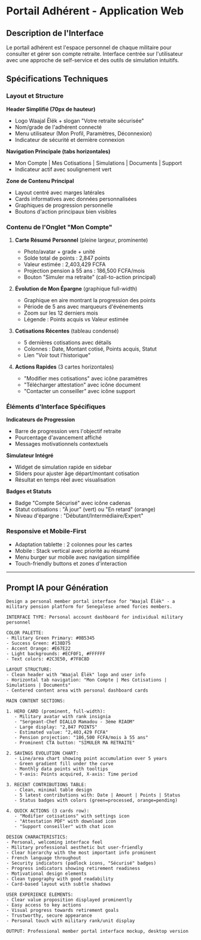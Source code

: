 # Portail Adhérent - Application Web

## Description de l'Interface

Le portail adhérent est l'espace personnel de chaque militaire pour consulter et gérer son compte retraite. Interface centrée sur l'utilisateur avec une approche de self-service et des outils de simulation intuitifs.

## Spécifications Techniques

### Layout et Structure

**Header Simplifié (70px de hauteur)**
- Logo Waajal Ëlëk + slogan "Votre retraite sécurisée"
- Nom/grade de l'adhérent connecté
- Menu utilisateur (Mon Profil, Paramètres, Déconnexion)
- Indicateur de sécurité et dernière connexion

**Navigation Principale (tabs horizontales)**
- Mon Compte | Mes Cotisations | Simulations | Documents | Support
- Indicateur actif avec soulignement vert

**Zone de Contenu Principal**
- Layout centré avec marges latérales
- Cards informatives avec données personnalisées
- Graphiques de progression personnelle
- Boutons d'action principaux bien visibles

### Contenu de l'Onglet "Mon Compte"

1. **Carte Résumé Personnel** (pleine largeur, prominente)
   - Photo/avatar + grade + unité
   - Solde total de points : 2,847 points
   - Valeur estimée : 2,403,429 FCFA
   - Projection pension à 55 ans : 186,500 FCFA/mois
   - Bouton "Simuler ma retraite" (call-to-action principal)

2. **Évolution de Mon Épargne** (graphique full-width)
   - Graphique en aire montrant la progression des points
   - Période de 5 ans avec marqueurs d'événements
   - Zoom sur les 12 derniers mois
   - Légende : Points acquis vs Valeur estimée

3. **Cotisations Récentes** (tableau condensé)
   - 5 dernières cotisations avec détails
   - Colonnes : Date, Montant cotisé, Points acquis, Statut
   - Lien "Voir tout l'historique"

4. **Actions Rapides** (3 cartes horizontales)
   - "Modifier mes cotisations" avec icône paramètres
   - "Télécharger attestation" avec icône document
   - "Contacter un conseiller" avec icône support

### Éléments d'Interface Spécifiques

**Indicateurs de Progression**
- Barre de progression vers l'objectif retraite
- Pourcentage d'avancement affiché
- Messages motivationnels contextuels

**Simulateur Intégré**
- Widget de simulation rapide en sidebar
- Sliders pour ajuster âge départ/montant cotisation
- Résultat en temps réel avec visualisation

**Badges et Statuts**
- Badge "Compte Sécurisé" avec icône cadenas
- Statut cotisations : "À jour" (vert) ou "En retard" (orange)
- Niveau d'épargne : "Débutant/Intermédiaire/Expert"

### Responsive et Mobile-First

- Adaptation tablette : 2 colonnes pour les cartes
- Mobile : Stack vertical avec priorité au résumé
- Menu burger sur mobile avec navigation simplifiée
- Touch-friendly buttons et zones d'interaction

---

## Prompt IA pour Génération

```
Design a personal member portal interface for "Waajal Ëlëk" - a military pension platform for Senegalese armed forces members.

INTERFACE TYPE: Personal account dashboard for individual military personnel

COLOR PALETTE:
- Military Green Primary: #0B5345
- Success Green: #138D75  
- Accent Orange: #E67E22
- Light backgrounds: #ECF0F1, #FFFFFF
- Text colors: #2C3E50, #7F8C8D

LAYOUT STRUCTURE:
- Clean header with "Waajal Ëlëk" logo and user info
- Horizontal tab navigation: "Mon Compte | Mes Cotisations | Simulations | Documents"
- Centered content area with personal dashboard cards

MAIN CONTENT SECTIONS:

1. HERO CARD (prominent, full-width):
   - Military avatar with rank insignia
   - "Sergeant-Chef DIALLO Mamadou - 3ème RIAOM"
   - Large display: "2,847 POINTS" 
   - Estimated value: "2,403,429 FCFA"
   - Pension projection: "186,500 FCFA/mois à 55 ans"
   - Prominent CTA button: "SIMULER MA RETRAITE"

2. SAVINGS EVOLUTION CHART:
   - Line/area chart showing point accumulation over 5 years
   - Green gradient fill under the curve
   - Monthly data points with tooltips
   - Y-axis: Points acquired, X-axis: Time period

3. RECENT CONTRIBUTIONS TABLE:
   - Clean, minimal table design
   - 5 latest contributions with: Date | Amount | Points | Status
   - Status badges with colors (green=processed, orange=pending)

4. QUICK ACTIONS (3 cards row):
   - "Modifier cotisations" with settings icon
   - "Attestation PDF" with download icon  
   - "Support conseiller" with chat icon

DESIGN CHARACTERISTICS:
- Personal, welcoming interface feel
- Military professional aesthetic but user-friendly
- Clear hierarchy with the most important info prominent
- French language throughout
- Security indicators (padlock icons, "Sécurisé" badges)
- Progress indicators showing retirement readiness
- Motivational design elements
- Clean typography with good readability
- Card-based layout with subtle shadows

USER EXPERIENCE ELEMENTS:
- Clear value proposition displayed prominently
- Easy access to key actions
- Visual progress towards retirement goals
- Trustworthy, secure appearance
- Personal touch with military rank/unit display

OUTPUT: Professional member portal interface mockup, desktop version
```